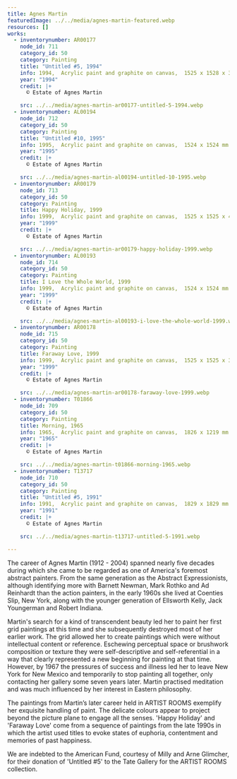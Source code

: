 ```yaml
---
title: Agnes Martin
featuredImage: ../../media/agnes-martin-featured.webp
resources: []
works:
  - inventorynumber: AR00177
    node_id: 711
    category_id: 50
    category: Painting
    title: "Untitled #5, 1994"
    info: 1994,  Acrylic paint and graphite on canvas,  1525 x 1528 x 35 mm
    year: "1994"
    credit: |+
      © Estate of Agnes Martin

    src: ../../media/agnes-martin-ar00177-untitled-5-1994.webp
  - inventorynumber: AL00194
    node_id: 712
    category_id: 50
    category: Painting
    title: "Untitled #10, 1995"
    info: 1995,  Acrylic paint and graphite on canvas,  1524 x 1524 mm
    year: "1995"
    credit: |+
      © Estate of Agnes Martin

    src: ../../media/agnes-martin-al00194-untitled-10-1995.webp
  - inventorynumber: AR00179
    node_id: 713
    category_id: 50
    category: Painting
    title: Happy Holiday, 1999
    info: 1999,  Acrylic paint and graphite on canvas,  1525 x 1525 x 40 mm
    year: "1999"
    credit: |+
      © Estate of Agnes Martin

    src: ../../media/agnes-martin-ar00179-happy-holiday-1999.webp
  - inventorynumber: AL00193
    node_id: 714
    category_id: 50
    category: Painting
    title: I Love the Whole World, 1999
    info: 1999,  Acrylic paint and graphite on canvas,  1524 x 1524 mm
    year: "1999"
    credit: |+
      © Estate of Agnes Martin

    src: ../../media/agnes-martin-al00193-i-love-the-whole-world-1999.webp
  - inventorynumber: AR00178
    node_id: 715
    category_id: 50
    category: Painting
    title: Faraway Love, 1999
    info: 1999,  Acrylic paint and graphite on canvas,  1525 x 1525 x 35 mm
    year: "1999"
    credit: |+
      © Estate of Agnes Martin

    src: ../../media/agnes-martin-ar00178-faraway-love-1999.webp
  - inventorynumber: T01866
    node_id: 709
    category_id: 50
    category: Painting
    title: Morning, 1965
    info: 1965,  Acrylic paint and graphite on canvas,  1826 x 1219 mm
    year: "1965"
    credit: |+
      © Estate of Agnes Martin

    src: ../../media/agnes-martin-t01866-morning-1965.webp
  - inventorynumber: T13717
    node_id: 710
    category_id: 50
    category: Painting
    title: "Untitled #5, 1991"
    info: 1991,  Acrylic paint and graphite on canvas,  1829 x 1829 mm
    year: "1991"
    credit: |+
      © Estate of Agnes Martin

    src: ../../media/agnes-martin-t13717-untitled-5-1991.webp

---
```


The career of Agnes Martin (1912 - 2004) spanned nearly five decades during which she came to be regarded as one of America's foremost abstract painters. From the same generation as the Abstract Expressionists, although identifying more with Barnett Newman, Mark Rothko and Ad Reinhardt than the action painters, in the early 1960s she lived at Coenties Slip, New York, along with the younger generation of Ellsworth Kelly, Jack Youngerman and Robert Indiana.

Martin's search for a kind of transcendent beauty led her to paint her first grid paintings at this time and she subsequently destroyed most of her earlier work. The grid allowed her to create paintings which were without intellectual content or reference. Eschewing perceptual space or brushwork composition or texture they were self-descriptive and self-referential in a way that clearly represented a new beginning for painting at that time. However, by 1967 the pressures of success and illness led her to leave New York for New Mexico and temporarily to stop painting all together, only contacting her gallery some seven years later. Martin practised meditation and was much influenced by her interest in Eastern philosophy.

The paintings from Martin’s later career held in ARTIST ROOMS exemplify her exquisite handling of paint. The delicate colours appear to project beyond the picture plane to engage all the senses. 'Happy Holiday' and 'Faraway Love' come from a sequence of paintings from the late 1990s in which the artist used titles to evoke states of euphoria, contentment and memories of past happiness.

We are indebted to the American Fund, courtesy of Milly and Arne Glimcher, for their donation of 'Untitled #5' to the Tate Gallery for the ARTIST ROOMS collection.